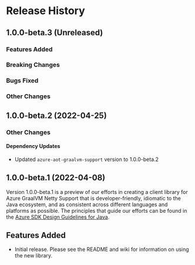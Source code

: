 # Release History

## 1.0.0-beta.3 (Unreleased)

### Features Added

### Breaking Changes

### Bugs Fixed

### Other Changes

## 1.0.0-beta.2 (2022-04-25)

### Other Changes

#### Dependency Updates
- Updated `azure-aot-graalvm-support` version to 1.0.0-beta.2

## 1.0.0-beta.1 (2022-04-08)

Version 1.0.0-beta.1 is a preview of our efforts in creating a client library for Azure GraalVM Netty Support that is
developer-friendly, idiomatic to the Java ecosystem, and as consistent across different languages and platforms as
possible. The principles that guide our efforts can be found in the
[Azure SDK Design Guidelines for Java](https://azure.github.io/azure-sdk/java_introduction.html).

## Features Added
- Initial release. Please see the README and wiki for information on using the new library.
